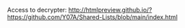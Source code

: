 
Access to decrypter:
http://htmlpreview.github.io/?https://github.com/Y07A/Shared-Lists/blob/main/index.html
